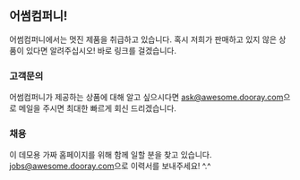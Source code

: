 ## 어썸컴퍼니!

어썸컴퍼니에서는 멋진 제품을 취급하고 있습니다.
혹시 저희가 판매하고 있지 않은 상품이 있다면 알려주십시오! 바로 링크를 걸겠습니다.

### 고객문의

어썸컴퍼니가 제공하는 상품에 대해 알고 싶으시다면 [ask@awesome.dooray.com](ask@awesome.dooray.com)으로 메일을 주시면 최대한 빠르게 회신 드리겠습니다.

### 채용

이 데모용 가짜 홈페이지를 위해 함께 일할 분을 찾고 있습니다. [jobs@awesome.dooray.com](jobs@awesome.dooray.com)으로 이력서를 보내주세요! ^.^
